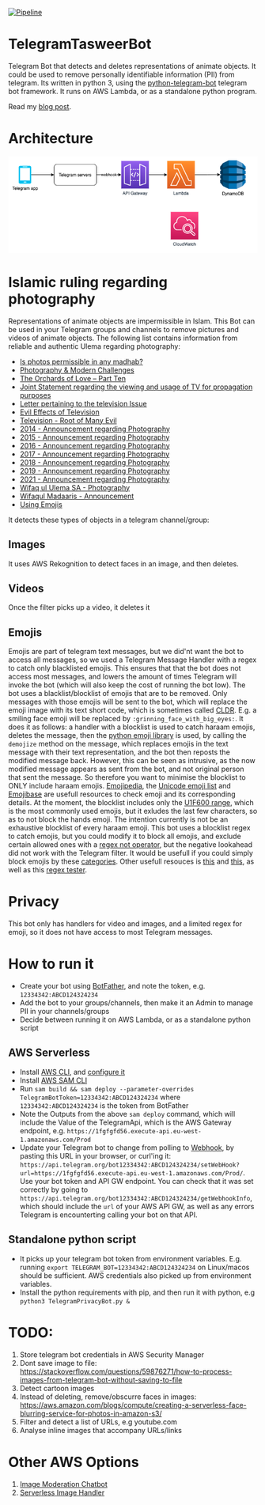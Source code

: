 [![Pipeline](https://github.com/jojo786/TelegramTasweerBot/actions/workflows/pipeline.yaml/badge.svg)](https://github.com/jojo786/TelegramTasweerBot/actions/workflows/pipeline.yaml)

# TelegramTasweerBot
Telegram Bot that detects and deletes representations of animate objects. It could be used to remove personally identifiable information (PII) from telegram.
Its written in python 3, using the [python-telegram-bot](https://pypi.org/project/python-telegram-bot/) telegram bot framework. It runs on AWS Lambda, or as a standalone python program.

Read my [blog post](https://hacksaw.co.za/blog/running-a-telegram-bot-on-aws-lambda/).

# Architecture
![architecture](docs/TelegramTasweerBot-Architecture.png)

# Islamic ruling regarding photography
Representations of animate objects are impermissible in Islam. This Bot can be used in your Telegram groups and channels to remove pictures and videos of animate objects.
The following list contains information from reliable and authentic Ulema regarding photography:
- [Is photos permissible in any madhab?](http://muftionline.co.za/node/2245)
- [Photography & Modern Challenges](http://alhaadi.org.za/articles-publications/books/60-taleemuddeen-publications/1966-photography-a-modern-challenges.html)
- [The Orchards of Love – Part Ten](https://ihyaauddeen.co.za/?p=16922)
- [Joint Statement regarding the viewing and usage of TV for propagation purposes](https://sites.google.com/site/duzakpdfs/duzakpdfs/Join_Statement_regarding_TV.pdf?attredirects=0&d=1)
- [Letter pertaining to the television Issue](https://sites.google.com/site/duzakpdfs/duzakpdfs/letter%20pertaining%20to%20the%20television%20Issue.pdf?attredirects=0&d=1)
- [Evil Effects of Television](https://www.dua.org.za/content/evil-effects-television)
- [Television - Root of Many Evil](https://www.dua.org.za/content/television-root-many-evils)
- [2014 - Announcement regarding Photography](https://ia802506.us.archive.org/7/items/Madraasah_Taaleemuddeen_Jalsa_2014/03_Important_Anouncemnet_Regarding_Photography.mp3)
- [2015 - Announcement regarding Photography](https://ia800507.us.archive.org/3/items/Madrasah_Taleemuddeen_Jalsa_2015/03_Important_Anouncement_Regarding_Photography.mp3)
- [2016 - Announcement regarding Photography](https://ia800408.us.archive.org/21/items/Madrasah_Taleemuddeen_Jalsa_2016/03_Important_Announcement.mp3)
- [2017 - Announcement regarding Photography](https://ia801602.us.archive.org/35/items/Madrasah_Taleemuddeen_Jalsa_2017/04_Important_Announcement.mp3)
- [2018 - Announcement regarding Photography](https://ia803107.us.archive.org/24/items/Madrasah_Taleemuddeen_Jalsa_2018/03_Important_Announcement.mp3)
- [2019 - Announcement regarding Photography](https://ia803006.us.archive.org/35/items/Madrasah_Taleemudden_Jalsah_2019/03_Important_Announcement_Ml_Ismail_Bayat.mp3)
- [2021 - Announcement regarding Photography](https://ia801507.us.archive.org/11/items/madrasah_taleemudden_jalsah_2021/08_Important_Announcement.mp3)
- [Wifaq ul Ulema SA - Photography](docs/Photography%20-%20Wifaqul%20Ulama%20SA.jpg)
- [Wifaqul Madaaris - Announcement](docs/Photography%20announcement-3.pdf)
- [Using Emojis](http://muftionline.co.za/node/32294)


It detects these types of objects in a telegram channel/group:
## Images
It uses AWS Rekognition to detect faces in an image, and then deletes.

## Videos
Once the filter picks up a video, it deletes it

## Emojis
Emojis are part of telegram text messages, but we did'nt want the bot to access all messages, so we used a Telegram Message Handler with a regex to catch only blacklisted emojis. This ensures that that the bot does not access most messages, and lowers the amount of times Telegram will invoke the bot (which will also keep the cost of running the bot low). The bot uses a blacklist/blocklist of emojis that are to be removed. Only messages with those emojis will be sent to the bot, which will replace the emoji image with its text short code, which is sometimes called [CLDR](http://cldr.unicode.org/translation/characters-emoji-symbols/short-names-and-keywords). E.g. a smiling face emoji will be replaced by `:grinning_face_with_big_eyes:`. It does it as follows: a handler with a blocklist is used to catch haraam emojis, deletes the message, then the [python emoji library](https://github.com/carpedm20/emoji) is used, by calling the `demojize` method on the message, which replaces emojis in the text message with their text representation, and the bot then reposts the modified message back. However, this can be seen as intrusive, as the now modified message appears as sent from the bot, and not original person that sent the message. So therefore you want to minimise the blocklist to ONLY include haraam emojis.
[Emojipedia](https://emojipedia.org/folded-hands-light-skin-tone/), the [Unicode emoji list](https://unicode.org/emoji/charts/full-emoji-list.html) and [Emojibase](https://www.emojibase.com/) are usefull resources to check emoji and its corresponding details. At the moment, the blocklist includes only the [U1F600 range](https://unicode.org/charts/PDF/U1F600.pdf), which is the most commonly used emojis, but it exludes the last few characters, so as to not block the hands emoji. The intention currently is not be an exhaustive blocklist of every haraam emoji. This bot uses a blocklist regex to catch emojis, but you could modify it to block all emojis, and exclude certain allowed ones with a [regex not operator](https://stackoverflow.com/questions/7317043/regex-not-operator), but the negative lookahead did not work with the Telegram filter.  It would be usefull if you could simply block emojis by these [categories](https://github.com/shanraisshan/EmojiCodeSheet).
Other usefull resouces is [this](https://stackoverflow.com/questions/31430587/how-to-send-emoji-with-telegram-bot-api) and [this](https://stackoverflow.com/questions/24840667/what-is-the-regex-to-extract-all-the-emojis-from-a-string), as well as this [regex tester](https://www.regextester.com/106421). 

# Privacy
This bot only has handlers for video and images, and a limited regex for emoji, so it does not have access to most Telegram messages.

# How to run it
- Create your bot using [BotFather](https://core.telegram.org/bots#3-how-do-i-create-a-bot), and note the token, e.g. `12334342:ABCD124324234`
- Add the bot to your groups/channels, then make it an Admin to manage PII in your channels/groups
- Decide between running it on AWS Lambda, or as a standalone python script

## AWS Serverless
- Install [AWS CLI](https://docs.aws.amazon.com/cli/latest/userguide/install-cliv2.html), and  [configure it](https://docs.aws.amazon.com/cli/latest/userguide/cli-configure-quickstart.html#cli-configure-quickstart-config)
- Install [AWS SAM CLI](https://docs.aws.amazon.com/serverless-application-model/latest/developerguide/serverless-sam-cli-install.html)
- Run `sam build && sam deploy --parameter-overrides TelegramBotToken=12334342:ABCD124324234` where `12334342:ABCD124324234` is the token from BotFather
- Note the Outputs from the above `sam deploy` command, which will include the Value of the TelegramApi, which is the AWS Gateway endpoint, e.g. `https://1fgfgfd56.execute-api.eu-west-1.amazonaws.com/Prod` 
- Update your Telegram bot to change from polling to [Webhook](https://core.telegram.org/bots/api#setwebhook), by pasting this URL in your browser, or curl'ing it: `https://api.telegram.org/bot12334342:ABCD124324234/setWebHook?url=https://1fgfgfd56.execute-api.eu-west-1.amazonaws.com/Prod/`. Use your bot token and API GW endpoint. You can check that it was set correctly by going to `https://api.telegram.org/bot12334342:ABCD124324234/getWebhookInfo`, which should include the `url` of your AWS API GW, as well as any errors Telegram is encounterting calling your bot on that API.

## Standalone python script
- It picks up your telegram bot token from environment variables. E.g. running `export TELEGRAM_BOT=12334342:ABCD124324234` on Linux/macos should be sufficient. AWS credentials also picked up from environment variables.
- Install the python requirements with pip, and then run it with python, e.g `python3 TelegramPrivacyBot.py &`


# TODO: 
1. Store telegram bot credentials in AWS Security Manager
2. Dont save image to file: https://stackoverflow.com/questions/59876271/how-to-process-images-from-telegram-bot-without-saving-to-file
3. Detect cartoon images
4. Instead of deleting, remove/obscurre faces in images: https://aws.amazon.com/blogs/compute/creating-a-serverless-face-blurring-service-for-photos-in-amazon-s3/ 
5. Filter and detect a list of URLs, e.g youtube.com
6. Analyse inline images that accompany URLs/links

# Other AWS Options
1. [Image Moderation Chatbot](https://serverlessrepo.aws.amazon.com/applications/arn:aws:serverlessrepo:us-east-1:426111819794:applications~image-moderation-chatbot)
2. [Serverless Image Handler](https://aws.amazon.com/about-aws/whats-new/2021/02/introducing-serverless-image-handler-v5-2/)


